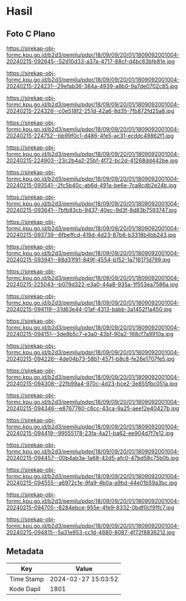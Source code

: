 # Hasil

## Foto C Plano

https://sirekap-obj-formc.kpu.go.id/b2d3/pemilu/pdpr/18/09/09/20/01/1809092001004-20240215-092645--52d10d33-a37a-4717-88cf-d4bc63bfe81e.jpg

https://sirekap-obj-formc.kpu.go.id/b2d3/pemilu/pdpr/18/09/09/20/01/1809092001004-20240215-224231--29efab36-384a-4939-a8b0-9a7de0702c85.jpg

https://sirekap-obj-formc.kpu.go.id/b2d3/pemilu/pdpr/18/09/09/20/01/1809092001004-20240215-224326--c0e518f2-251d-42a6-8d35-7fb872fd25a8.jpg

https://sirekap-obj-formc.kpu.go.id/b2d3/pemilu/pdpr/18/09/09/20/01/1809092001004-20240215-224752--bb99f0c1-d486-4fe5-ac31-ecddc49862f1.jpg

https://sirekap-obj-formc.kpu.go.id/b2d3/pemilu/pdpr/18/09/09/20/01/1809092001004-20240215-224903--23c2b4a2-25bf-4f72-bc2d-41268dd442be.jpg

https://sirekap-obj-formc.kpu.go.id/b2d3/pemilu/pdpr/18/09/09/20/01/1809092001004-20240215-093541--2fc5b40c-ab6d-491a-be6e-7ca8cdb2e24b.jpg

https://sirekap-obj-formc.kpu.go.id/b2d3/pemilu/pdpr/18/09/09/20/01/1809092001004-20240215-093641--7bfb83cb-9437-40ec-9d3f-8d83b7593747.jpg

https://sirekap-obj-formc.kpu.go.id/b2d3/pemilu/pdpr/18/09/09/20/01/1809092001004-20240215-093739--6fbeffcd-419d-4d23-87b6-b3318b4bb243.jpg

https://sirekap-obj-formc.kpu.go.id/b2d3/pemilu/pdpr/18/09/09/20/01/1809092001004-20240215-093941--88d31f91-849f-4554-b152-1a716171d799.jpg

https://sirekap-obj-formc.kpu.go.id/b2d3/pemilu/pdpr/18/09/09/20/01/1809092001004-20240215-225043--b079d322-e3a0-44a8-935a-1f553ea7586a.jpg

https://sirekap-obj-formc.kpu.go.id/b2d3/pemilu/pdpr/18/09/09/20/01/1809092001004-20240215-094119--31d63e44-01af-4313-babb-3a1452f1a450.jpg

https://sirekap-obj-formc.kpu.go.id/b2d3/pemilu/pdpr/18/09/09/20/01/1809092001004-20240215-094151--3de8b5c7-e3a0-43bf-90a2-168cf7a9910a.jpg

https://sirekap-obj-formc.kpu.go.id/b2d3/pemilu/pdpr/18/09/09/20/01/1809092001004-20240215-094226--4de04b73-58b1-4571-b8c8-fe26e1707fe5.jpg

https://sirekap-obj-formc.kpu.go.id/b2d3/pemilu/pdpr/18/09/09/20/01/1809092001004-20240215-094308--22fb99a4-970c-4d23-bce2-3e855fbc051a.jpg

https://sirekap-obj-formc.kpu.go.id/b2d3/pemilu/pdpr/18/09/09/20/01/1809092001004-20240215-094346--e8767760-c6cc-43ca-9a25-aee12e40427b.jpg

https://sirekap-obj-formc.kpu.go.id/b2d3/pemilu/pdpr/18/09/09/20/01/1809092001004-20240215-094419--99555178-23fa-4a21-ba62-ee904d7f7e12.jpg

https://sirekap-obj-formc.kpu.go.id/b2d3/pemilu/pdpr/18/09/09/20/01/1809092001004-20240215-094457--00b4ab3a-1a68-42d5-afc0-47bd58c75b0b.jpg

https://sirekap-obj-formc.kpu.go.id/b2d3/pemilu/pdpr/18/09/09/20/01/1809092001004-20240215-094555--a6972c1e-9fa9-4b0a-a9bd-44e01b59a3bc.jpg

https://sirekap-obj-formc.kpu.go.id/b2d3/pemilu/pdpr/18/09/09/20/01/1809092001004-20240215-094705--8284ebce-955e-4fe9-8332-0bdf0cf91fc7.jpg

https://sirekap-obj-formc.kpu.go.id/b2d3/pemilu/pdpr/18/09/09/20/01/1809092001004-20240215-094815--5a31e953-cc1d-4680-8087-4f72f8836212.jpg


## Metadata

| Key        | Value               |
| ---------- | ------------------- |
| Time Stamp | 2024-02-27 15:03:52 |
| Kode Dapil | 1801                |




